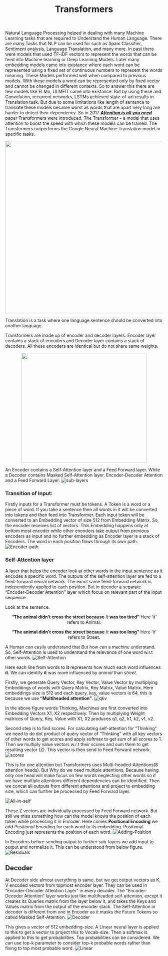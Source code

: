 
<h1 align="center"> Transformers </h1>
</br>

Natural Language Processing helped in dealing with many Machine Learning tasks that are required to Understand the Human Language. There are many Tasks that NLP can be used for such as Spam Classifier, Sentiment analysis, Language Translation, and many more. In past there were models that used TF-iDF vectors to represent the words that can be feed into Machine learning or Deep Learning Models. Later many embedding models came into existance where each word can be represented using a fixed set of continuous numbers to represent the words meaning. These Models performed well when compared to previous models. With these models a word can be represented only by fixed vector and cannot be changed in different contexts. So to answer this there are few models like ELMo, ULMFIT came into existance. But by using these and Convolution, recurrent networks, LSTMs achieved state-of-art results in Translation task. But due to some limitations like length of sentence to translate these models became worst as words that are apart very long are harder to detect their dependency. So in 2017 [***Attention is all you need***](https://arxiv.org/abs/1706.03762) paper Transformers were introduced. The Transformer – a model that uses attention to boost the speed with which these models can be trained. The Transformers outperforms the Google Neural Machine Translation model in specific tasks.

<p align = "center", width=100%>
  <img src="/Images/Transformers_architecture.jpg", height="550", width="650">
</p>

Translation is a task where one language sentence should be converted into another language.

Transformers are made up of encoder and decoder layers. Encoder layer contains a stack of encoders and Decoder layer contains a stack of decoders.
All these encoders are identical but do not share same weights. 

<p align = "center", width=100%>
  <img src="/Images/encoder-decoder.png", height="350", width="400">
</p>

An Encoder contains a Self-Attention layer and a Feed Forward layer. While a Decoder contains Masked Self-Attention layer, Encoder-Decoder Attention and a Feed Forward Layer.
![sub-layers](/Images/sub-layers.png)

### Transition of Input:
Firstly inputs for a Transformer must be tokens. A Token is a word or a piece of word. If you take a sentence then all words in it will be converted into tokens and then feed into Transformer. Each input token will be converted to an Embedding vector of size 512 from Embedding Matrix. So, the encoder receives list of vectors. This Embedding happens only at bottom most encoder while other encoders take output from previous encoders as input and no further embedding as Encoder layer is a stack of Encoders. The word in each position flows through its own path.
![Encoder-path](/Images/Encoder-path.png)

### Self-Attention layer 
A layer that helps the encoder look at other words in the input sentence as it encodes a specific word. The outputs of the self-attention layer are fed to a feed-forward neural network. The exact same feed-forward network is independently applied to each position.
But in decoder a separate “Encoder-Decoder Attention” layer which focus on relevant part of the input sequence.

Look at the sentence.
<p align = "center">
<b>“The animal didn’t cross the street because</b> <i>It</i> <b>was too tired”</b>
Here ‘it’ refers to Animal. 
</p>

<p align = "center">
<b>“The animal didn’t cross the street because</b> <i>It</i> <b>was too long”</b>
 Here ‘it’ refers to Street.
</p>

A Human can easily understand that But how can a machine understand. So, Self-Attention is used to understand the relevance of one word w.r.t other words.
![Self-Attention](/Images/Self-Attention.png)

Here each line from words to **it** represents how much each word influences **it**. We can identify **it** was more influenced by *animal* than *street*.

Firstly, we generate Query Vector, Key Vector, Value Vector by multiplying Embeddings of words with Query Matrix, Key Matrix, Value Matrix. Here embeddings size is 512 and each query, key, value vectors is 64, this is because we use **“Multiheaded attention”**. 
![qkv](/Images/qkv.png)

In the above figure words Thinking, Machines are first converted into Embedding Vectors X1, X2 respectively. Then by multiplying Weight matrices of Query, Key, Value with X1, X2 produces q1, q2, k1, k2, v1, v2.

Second step is to find scores. For calculating self-attention for “Thinking” we need to do dot product of query vector of “Thinking” with all key vectors of other words to get scores and apply softmax to get sum of all scores to 1. Then we multiply value vectors w.r.t their scores and sum them to get resulting vector (Z). This vector is then send to Feed Forward network.
![scores](/Images/scores.png)

This is for one attention but Transformers uses Multi-headed-Attentions(8 attention heads). But Why do we need multiple attentions, Because having only one head will make focus on few words neglecting other words so if we have multiple attentions different dependencies can be identified. Then we concat all outputs from different attentions and project to embedding size, which can further be processed by Feed Forward layer.

![All-in-self](/Images/All-in-self.png)

These Z vectors are individually processed by Feed Forward network. 
But still we miss something how can the model knows the position of each token while processing it in Encoder. Here comes **Positional Encoding** we add *Positional Encoding* for each word to its embedding. Positional Encoding just represents the position of each word.
![Adding-Position](/Images/Adding-Position.png)

In Encoders before sending output to further sub-layers we add input to output and normalize it. This can be understood from below figure.
![Residuals](/Images/Residuals.png)

## Decoder
At Decoder side almost everything is same, but we get output vectors as K, V encoded vectors from topmost encoder layer. They can be used in “Encoder-Decoder Attention Layer” in every decoder. The “Encoder-Decoder Attention” layer works just like multiheaded self-attention, except it creates its Queries matrix from the layer below it, and takes the Keys and Values matrix from the output of the encoder stack.
The Self-Attention in decoder is different from one in Encoder as it masks the Future Tokens so called Masked Self-Attention.
![Decoder](/Images/Decoder.gif)

This gives a vector of 512 embedding-size. A Linear neural layer is applied to this to get a vector to project this to Vocab-size. Then a softmax is applied to this to get probabilities. Top probabilities can be considered. We can use top-k parameter to consider top-k probable words rather than fixing to top most probable word.
![Linear](/Images/Linear.png)
